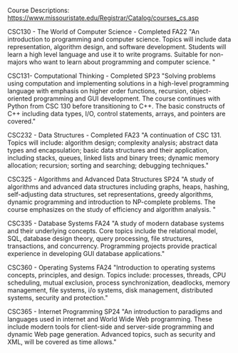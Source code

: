 Course Descriptions: https://www.missouristate.edu/Registrar/Catalog/courses_cs.asp

CSC130 - The World of Computer Science - Completed FA22
"An introduction to programming and computer science. 
Topics will include data representation, algorithm design, 
and software development. Students will learn a high level 
language and use it to write programs. Suitable for non-majors 
who want to learn about programming and computer science. "

CSC131- Computational Thinking - Completed SP23
"Solving problems using computation and implementing solutions 
in a high-level programming language with emphasis on higher 
order functions, recursion, object-oriented programming and GUI 
development. The course continues with Python from CSC 130 before 
transitioning to C++. The basic constructs of C++ including data 
types, I/O, control statements, arrays, and pointers are covered."

CSC232 - Data Structures - Completed FA23
"A continuation of CSC 131. Topics will include: algorithm design; 
complexity analysis; abstract data types and encapsulation; basic 
data structures and their application, including stacks, queues, 
linked lists and binary trees; dynamic memory allocation; recursion; 
sorting and searching; debugging techniques."

CSC325 - Algorithms and Advanced Data Structures SP24
"A study of algorithms and advanced data structures including 
graphs, heaps, hashing, self-adjusting data structures, set 
representations, greedy algorithms, dynamic programming and 
introduction to NP-complete problems. The course emphasizes on 
the study of efficiency and algorithm analysis. "

CSC335 - Database Systems FA24
"A study of modern database systems and their underlying concepts. 
Core topics include the relational model, SQL, database design theory, 
query processing, file structures, transactions, and concurrency. 
Programming projects provide practical experience in developing GUI 
database applications."

CSC360 - Operating Systems FA24
"Introduction to operating systems concepts, principles, and design. 
Topics include: processes, threads, CPU scheduling, mutual exclusion, 
process synchronization, deadlocks, memory management, file systems, 
i/o systems, disk management, distributed systems, security and protection."

CSC365 - Internet Programming SP24
"An introduction to paradigms and languages used in internet and World 
Wide Web programming. These include modern tools for client-side and 
server-side programming and dynamic Web page generation. Advanced topics, 
such as security and XML, will be covered as time allows."
